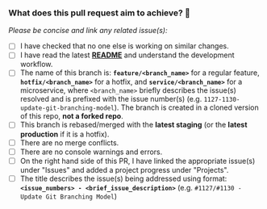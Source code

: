 ### What does this pull request aim to achieve? 💯

_Please be concise and link any related issue(s):_

<!--### 🚨Before submitting this pull request🚨:-->

<!--_Please do **NOT** submit this PR if you have not done the following:_-->

- [ ] I have checked that no one else is working on similar changes.
- [ ] I have read the latest [**README**](README.md) and understand the development workflow.
- [ ] The name of this branch is: **`feature/<branch_name>`** for a regular feature, **`hotfix/<branch_name>`** for a hotfix, and **`service/<branch_name>`** for a microservice, where `<branch_name>` briefly describes the issue(s) resolved and is prefixed with the issue number(s) (e.g. `1127-1130-update-git-branching-model`). The branch is created in a cloned version of this repo, **not a forked repo**.
- [ ] This branch is rebased/merged with the **latest staging** (or the **latest production** if it is a hotfix).
- [ ] There are no merge conflicts.
- [ ] There are no console warnings and errors.
- [ ] On the right hand side of this PR, I have linked the appropriate issue(s) under "Issues" and added a project progress under "Projects".
- [ ] The title describes the issue(s) being addressed using format: **`<issue_numbers> - <brief_issue_description>`** (e.g. `#1127/#1130 - Update Git Branching Model`)
